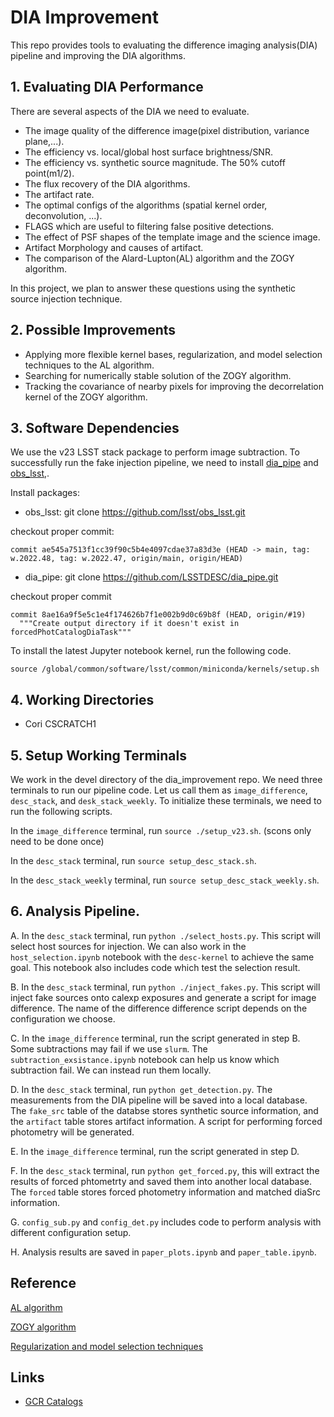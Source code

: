 # DIA Improvement

This repo provides tools to evaluating the difference imaging analysis(DIA) pipeline and improving the DIA algorithms.

## 1. Evaluating DIA Performance

There are several aspects of the DIA we need to evaluate.
- The image quality of the difference image(pixel distribution, variance plane,...).
- The efficiency vs. local/global host surface brightness/SNR.
- The efficiency vs. synthetic source magnitude. The 50% cutoff point(m1/2).
- The flux recovery of the DIA algorithms.
- The artifact rate.
- The optimal configs of the algorithms (spatial kernel order, deconvolution, ...).
- FLAGS which are useful to filtering false positive detections.
- The effect of PSF shapes of the template image and the science image.
- Artifact Morphology and causes of artifact.
- The comparison of the Alard-Lupton(AL) algorithm and the ZOGY algorithm.

In this project, we plan to answer these questions using the synthetic source injection technique.

## 2. Possible Improvements

- Applying more flexible kernel bases, regularization, and model selection techniques to the AL algorithm.
- Searching for numerically stable solution of the ZOGY algorithm.
- Tracking the covariance of nearby pixels for improving the decorrelation kernel of the ZOGY algorithm.

## 3. Software Dependencies

We use the v23 LSST stack package to perform image subtraction. To successfully run the fake injection pipeline, we need to install [dia_pipe](https://github.com/LSSTDESC/dia_pipe) and [obs_lsst](https://github.com/lsst/obs_lsst),.

Install packages:

- obs_lsst: git clone https://github.com/lsst/obs_lsst.git

checkout proper commit:
```
commit ae545a7513f1cc39f90c5b4e4097cdae37a83d3e (HEAD -> main, tag: w.2022.48, tag: w.2022.47, origin/main, origin/HEAD)
```

- dia_pipe: git clone https://github.com/LSSTDESC/dia_pipe.git

checkout proper commit
```
commit 8ae16a9f5e5c1e4f174626b7f1e002b9d0c69b8f (HEAD, origin/#19)
  """Create output directory if it doesn't exist in forcedPhotCatalogDiaTask"""
```

 To install the latest Jupyter notebook kernel, run the following code.
 
 `source /global/common/software/lsst/common/miniconda/kernels/setup.sh`

## 4. Working Directories

- Cori CSCRATCH1

## 5. Setup Working Terminals

We work in the devel directory of the dia_improvement repo. We need three terminals to run our pipeline code. Let us call them as `image_difference`, `desc_stack`, and `desk_stack_weekly`. To initialize these terminals, we need to run the following scripts.

In the `image_difference` terminal, run `source ./setup_v23.sh`. (scons only need to be done once)

In the `desc_stack` terminal, run `source setup_desc_stack.sh`.

In the `desc_stack_weekly` terminal, run `source setup_desc_stack_weekly.sh`.

## 6. Analysis Pipeline.

A. In the `desc_stack` terminal, run `python ./select_hosts.py`. This script will select host sources for injection. We can also work in the `host_selection.ipynb` notebook with the `desc-kernel` to achieve the same goal. This notebook also includes code which test the selection result.

B. In the `desc_stack` terminal, run `python ./inject_fakes.py`. This script will inject fake sources onto calexp exposures and generate a script for image difference. The name of the difference difference script depends on the configuration we choose.

C. In the `image_difference` terminal, run the script generated in step B. Some subtractions may fail if we use `slurm`. The `subtraction_exsistance.ipynb` notebook can help us know which subtraction fail. We can instead run them locally.

D. In the `desc_stack` terminal, run `python get_detection.py`. The measurements from the DIA pipeline will be saved into a local database. The `fake_src` table of the databse stores synthetic source information, and the `artifact` table stores artifact information. A script for performing forced photometry will be generated.

E. In the `image_difference` terminal, run the script generated in step D.

F. In the `desc_stack` terminal, run `python get_forced.py`, this will extract the results of forced phtometrty and saved them into another local database. The `forced` table stores forced photometry information and matched diaSrc information.

G. `config_sub.py` and `config_det.py` includes code to perform analysis with different configuration setup.

H. Analysis results are saved in `paper_plots.ipynb` and `paper_table.ipynb`. 

## Reference

[AL algorithm](https://arxiv.org/abs/astro-ph/9712287)

[ZOGY algorithm](https://arxiv.org/abs/1601.02655)

[Regularization and model selection techniques](https://arxiv.org/pdf/1512.04655.pdf)

## Links

- [GCR Catalogs](https://github.com/LSSTDESC/gcr-catalogs)
